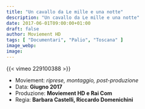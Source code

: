 ```yaml
---
title: "Un cavallo da Le mille e una notte"
description: "Un cavallo da Le mille e una notte"
date: 2017-06-01T09:00:00+01:00
draft: false
author: Moviement HD
tags: [ "Documentari", "Palio", "Toscana" ]
image_webp:
image:
---
```


{{< vimeo 229100388 >}}
<br>

- Moviement: *riprese, montaggio, post-produzione*
- Data: **Giugno 2017**
- Produzione: **Moviement HD e Rai Com**
- Regia: **Barbara Castelli, Riccardo Domenichini**
